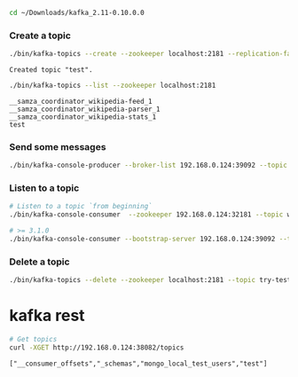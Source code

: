 

```bash
cd ~/Downloads/kafka_2.11-0.10.0.0
```

    

### Create a topic


```bash
./bin/kafka-topics --create --zookeeper localhost:2181 --replication-factor 1 --partitions 1 --topic test
```

    Created topic "test".



```bash
./bin/kafka-topics --list --zookeeper localhost:2181
```

    __samza_coordinator_wikipedia-feed_1
    __samza_coordinator_wikipedia-parser_1
    __samza_coordinator_wikipedia-stats_1
    test


### Send some messages


```bash
./bin/kafka-console-producer --broker-list 192.168.0.124:39092 --topic test
```

    

### Listen to a topic


```bash
# Listen to a topic `from beginning`
./bin/kafka-console-consumer  --zookeeper 192.168.0.124:32181 --topic wikipedia-raw --from-beginning

# >= 3.1.0
./bin/kafka-console-consumer --bootstrap-server 192.168.0.124:39092 --topic test --from-beginning
```

### Delete a topic


```bash
./bin/kafka-topics --delete --zookeeper localhost:2181 --topic try-test
```

# kafka rest


```bash
# Get topics
curl -XGET http://192.168.0.124:38082/topics
```

    ["__consumer_offsets","_schemas","mongo_local_test_users","test"]


```bash

```
